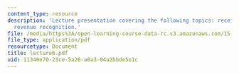 ```yaml
---
content_type: resource
description: 'Lecture presentation covering the following topics: receivables and
  revenue recognition.'
file: /media/https%3A/open-learning-course-data-rc.s3.amazonaws.com/15-501-introduction-to-financial-and-managerial-accounting-spring-2004/11340e7023ce5a26a0a304a2bbde5e1c_lecture6.pdf
file_type: application/pdf
resourcetype: Document
title: lecture6.pdf
uid: 11340e70-23ce-5a26-a0a3-04a2bbde5e1c
---
```

